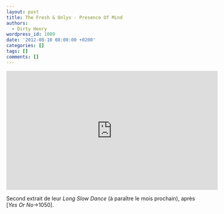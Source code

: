 ```yaml
---
layout: post
title: The Fresh & Onlys - Presence Of Mind
authors:
  - Dirty Henry
wordpress_id: 1089
date: '2012-08-10 08:00:00 +0200'
categories: []
tags: []
comments: []
---
```

<iframe width="560" height="315" src="http://www.youtube.com/embed/9YzkHYZyErA" frameborder="0" allowfullscreen></iframe>

Second extrait de leur *Long Slow Dance* (à paraître le mois prochain), après [*Yes Or No*->1050].
